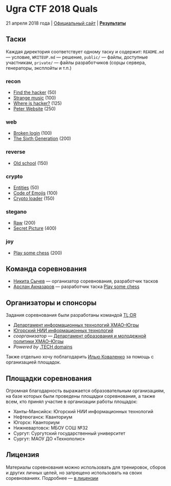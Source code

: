 # Ugra CTF 2018 Quals

21 апреля 2018 года | [Официальный сайт](https://ugractf.ru) | **[Результаты](SCOREBOARD.md)**

## Таски
Каждая директория соответствует одному таску и содержит: `README.md` — условие, `WRITEUP.md` — решение, `public/` — файлы, доступные участникам, `private/` — файлы разработчиков (сорцы сервера, генераторы, эксплойты и т.п.)

### recon

* [Find the hacker](social/) (50)
* [Strange music](music/) (100)
* [Where is hacker?](address/) (125)
* [Peter Website](petersite/) (250)

### web

* [Broken login](session/) (100)
* [The Sixth Generation](six/) (200)

### reverse

* [Old school](oldschool/) (150)

### crypto

* [Entities](entities/) (50)
* [Code of Emojis](emoji/) (100)
* [Crypto loader](cryptoloader/) (150)

### stegano

* [Raw](raw/) (200)
* [Secret Picture](secretpng/) (400)

### joy

* [Play some chess](chess/) (200)

## Команда соревнования

* [Никита Сычев](https://t.me/nsychev) — организатор соревнования, разработчик тасков
* [Арслан Акназаров](https://t.me/arimionim) — разработчик таска [Play some chess](chess/)

## Организаторы и спонсоры

Задания соревнования были разработаны командой [TL;DR](https://ctf.upml.tech/)

* [Департамент информационных технологий ХМАО–Югры](https://depit.admhmao.ru/)
* [Югорский НИИ информационных технологий](https://uriit.ru/)
* *соорганизатор* — [Департамент образования и молодежной политики ХМАО–Югры](http://doinhmao.ru/)
* *Powered by* [.TECH domains](http://get.tech)

Также отдельно хочу поблагодарить [Илью Коваленко](https://t.me/ilya8960) за помощь с организацией площадок.

## Площадки соревнования

Огромная благодарность выражается образовательным организациям, на базе которых были проведены площадки соревнования, а также всем, кто принял участие в организации работы площадок:

* Ханты-Мансийск: Югорский НИИ информационных технологий
* Нефтеюганск: Кванториум
* Югорск: Кванториум
* Нижневартовск: МБОУ СОШ №32
* Сургут: Сургутский государственный университет
* Сургут: МАОУ ДО «Технополис»

## Лицензия

Материалы соревнования можно использовать для тренировок, сборов и других личных целей, но запрещено использовать на своих соревнованиях. Подробнее — [в лицензии](LICENSE)


